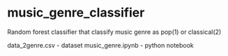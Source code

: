 # music_genre_classifier
Random forest classifier that classify music genre as pop(1) or classical(2)



data_2genre.csv - dataset
music_genre.ipynb - python notebook

